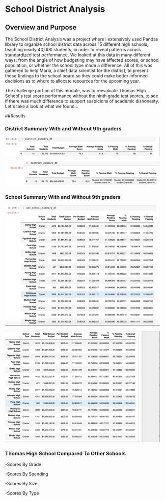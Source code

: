 # School District Analysis

## Overview and Purpose

The School District Analysis was a project where I extensively used Pandas library to 
organize school district data across 15 different high schools, teaching nearly 40,000 students,
in order to reveal patterns across standardized test performance. We looked at this data in many
different ways; from the angle of how budgeting may have affected scores, or school population,
or whether the school type made a difference. All of this was gathered to help Maria, a chief data 
scientist for the district, to present these findings to the school board so they could make better informed
decisions as to where to allocate resources for the upcoming year. 

The challenge portion of this module, was to reevaluate Thomas High School's test score performance without the ninth grade
test scores, to see if there was much difference to support suspicions of academic dishonesty. Let's take a look at what we found...

##Results

### District Summary With and Without 9th graders

![district_summary](https://github.com/lindsera1/School_District_Analysis/blob/master/Resources/district_summary.png)

![district_summary_minus9th](https://github.com/lindsera1/School_District_Analysis/blob/master/Resources/district_summary_minus9th.png)

### School Summary With and Without 9th graders

![per_school_summary_minus9th](https://github.com/lindsera1/School_District_Analysis/blob/master/Resources/per_school_summary_minus9th.png)

![per_school_summary](https://github.com/lindsera1/School_District_Analysis/blob/master/Resources/per_school_summary.png)

### Thomas High School Compared To Other Schools

-Scores By Grade

-Scores By Spending

-Scores By Size

-Scores By Type

